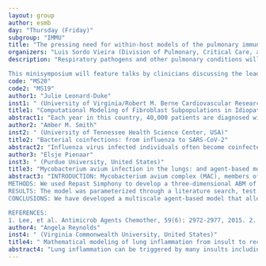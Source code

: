 ```yaml
---
layout: group
author: esmb
day: "Thursday (Friday)"
subgroup: "IMMU"
title: "The pressing need for within-host models of the pulmonary immune response"
organizers: "Luis Sordo Vieira (Division of Pulmonary, Critical Care, and Sleep Medicine, University of Florida, United States), Marissa Renardy (University of Michigan/Applied BioMath, United States), Tracy Stepien (Department of Mathematics, University of Florida, United States)"
description: "Respiratory pathogens and other pulmonary conditions will remain as leading threats to human health in the foreseeable future. The COVID-19 pandemic exemplified how mathematical models are integral to a quick and effective response to mitigating respiratory infections. Although many epidemiological models exist for the spread of disease, there is a need for within-host computational models of the immune response to respiratory pathogens that can be personalized to predict host-centric responses. 

This minisymposium will feature talks by clinicians discussing the leading problems in pulmonology, experimentalists discussing available tools for data acquisition including animal models, and computational modelers discussing models of the immune response to leading respiratory pathogens and related conditions."
code: "MS20"
code2: "MS19"
author1: "Julie Leonard-Duke"
inst1: " (University of Virginia/Robert M. Berne Cardiovascular Research Center, United States)"
title1: "Computational Modeling of Fibroblast Subpopulations in Idiopathic Pulmonary Fibrosis"
abstract1: "Each year in this country, 40,000 patients are diagnosed with idiopathic pulmonary fibrosis (IPF), a progressive and terminal disease caused by excessive extracellular matrix production by fibroblasts in distributed lesions, or “fibrotic foci”, throughout the lung.  Fibroblasts are the primary pathologic cell population in fibrosis and their presence has been shown to be essential for fibrotic foci formation. Their actions, such as proliferating, secreting collagen, or differentiation into myofibroblasts, is driven by a combination of mechanical and chemical cues that eventually lead to a pathologic phenotype in IPF. Recent literature suggests that there are sub-populations of fibroblasts in the lung that exhibit different phenotypes depending on chemical and mechanical signals present in their local environment. Understanding how fibroblast phenotypic heterogeneity contributes to fibrotic foci formation in the dynamic lung environment of progressive IPF is an overarching goal of our research team and has important implications in the design of new therapies for IPF. Our group has recently performed single-cell RNAseq analysis on human lung fibroblasts exposed to a combination of pro-inflammatory cytokines to recapitulate the IPF lung environment. This analysis has led to the identification of fibroblast sub-populations that may behave differently from one another in response to their local and changing environment. To better understand the consequences of these phenotypic differences on lung tissue remodeling, our team is combining data-driven analyses with multi-scale agent-based modeling that simulates intracellular signaling and multi-cell interactions to predict cell-specific behaviors that are crucial to the formation of fibrotic foci in IPF."
author2: "Amber M. Smith"
inst2: " (University of Tennessee Health Science Center, USA)"
title2: "Bacterial coinfections: from influenza to SARS-CoV-2"
abstract2: "Influenza virus infected individuals often become coinfected with a bacterial pathogen, which significantly enhances morbidity and mortality. These bacterial coinfections have contributed to 45-95% of mortality during influenza pandemics, and numerous host and pathogen mechanisms have been identified through various experimental and mathematical modeling approaches. Given the history of influenza-bacterial coinfections, this was an obvious fear for the ongoing SARS-CoV-2 pandemic. Thus far, there is some evidence that SARS-CoV-2 also increases susceptibility to bacterial infections but does so to a lesser extent compared to influenza. To better understand the potential for SARS-bacteria coinfection, we infected mice with SARS-CoV-2 followed by pneumococcus. Our data support clinical observations and highlight specific host responses that may play a role in the increased pathogenicity."
author3: "Elsje Pienaar"
inst3: " (Purdue University, United States)"
title3: "Mycobacterium avium infection in the lungs: and agent-based model exploring early infection events"
abstract3: "INTRODUCTION: Mycobacterium avium complex (MAC), members of the nontuberculous mycobacteria family, are environmental microbes, capable of colonizing and infecting humans following inhalation of the bacteria. MAC-pulmonary disease is notoriously difficult to treat and prone to recurrence, and both incidence and prevalence have been increasing [1]. There are two types of MAC lung infection – fibrocavitary and nodular, with fibrocavitary much harder to treat, and with much lower cure rates, as low as 76% even with optimal treatment [2]. MAC are well known to form biofilms and diverse colonies in the environment. These biofilms have been shown to aid in epithelial cell invasion [3], cause premature apoptosis in macrophages [4], and inhibit antibiotic efficacy [5]. We hypothesize that both phenotypic diversity and biofilm formation are key to establishing and prolonging infections in the lung. To address these hypotheses, we developed a model that shows the interactions between bacteria, biofilm and immune cells as an agent-based model (ABM). This model allows us to explore both the intracellular scale (bacterial phenotypes and macrophage killing), and tissue scale (biofilm formation and epithelial invasion). 
METHODS: We used Repast Simphony to develop a three-dimensional ABM of in vivo MAC colonization to infection within the first 14 days post-deposition. The grid represents a length of lung airway with a layer of mucus/epithelial lining fluid (ELF). Bacteria agents are divided into either sessile (slow-growing, within biofilm and less susceptible to antibiotics), or planktonic (more quickly growing but not protected by biofilm) phenotypes. Biofilm is represented by continuous variables in each grid compartment, with values corresponding to the amount of extracellular matrix produced by bacteria in that grid compartment. To represent the protective properties of biofilm, the amount of biofilm is inversely related to the likelihood of a macrophage phagocytosing bacteria from that biofilm. All bacterial agents also release a chemoattractant that is represented by continuous variables in each grid compartment, and that diffuses throughout the grid. Macrophages probabilistically follow this chemoattractant gradient. Macrophages can phagocytose bacteria, prioritizing planktonic bacteria (not within biofilms), which infect the macrophage. Infected macrophages then have a probabilistic chance of killing internal bacteria. Macrophages also accumulate “apoptotic signal” through exposure to biofilm and internal bacteria. 
RESULTS: The model was parameterized through a literature search, test cases based on in vitro experiments and Latin Hypercube Sampling for unknown parameter values. We found that parameters affecting macrophage chemotaxis and recruitment have significant impact on the number of macrophages, but not on the number or distribution of bacteria. Initial parameters – the initial bacteria count, initial macrophage count, and ratio of planktonic to sessile bacteria - have lasting impacts throughout the simulation. Parameters that pertain to only one bacterial subpopulation (e.g. extracellular growth rates) are not significantly correlated with outcomes overall, because the composition of the bacterial populations varies so much between simulations. Finally, we have found that biofilm increases the number of bacterial cells that invade the epithelium, but in the absence of biofilm bacteria are able to persist in the airways. Higher biofilm levels also increase macrophage chemo-attractant production, death and recruitment. The most significant biofilm parameter is the amount that is deposited with bacteria in the lung upon initial exposure. Our simulations indicate that, based on in vitro data, once bacteria are deposited in the lung they cannot generate biofilm quickly enough to have a significant an impact.
CONCLUSIONS: We have developed a multiscale agent-based model that allows us to study the initial colonization and infection in MAC-pulmonary disease on both the cellular- and tissue level. Early results show that initial parameters have lasting effects on the outcome of the deposition. Further, we have found that biofilms are not necessary to establish fibrocavitary type of MAC infection. Future directions of this work include organization of the infection into nodules, adding drug pharmacokinetics and pharmacodynamics to better understand the role of bi¬¬ofilm in treatment efficacy. 

REFERENCES:
1. Lee, et al. Antimicrob Agents Chemother, 59(6): 2972-2977, 2015. 2. Hwang, et al. Eur Respir J, 49(3): 2017. 3. Yamazaki, et al. Cell Microbiol, 8(5): 806-814, 2006. 4. Rose and Bermudez. Infect Immun, 82(1): 405-412, 2014. 5. Falkinham. J Med Microbiol, 56(Pt 2): 250-254, 2007."
author4: "Angela Reynolds"
inst4: " (Virginia Commonwealth University, United States)"
title4: " Mathematical modeling of lung inflammation from insult to recovery"
abstract4: "Lung inflammation can be triggered by many insults including viral and bacterial infections, structural damage, or inhalation of dangerous particles. The associated lung injury can resolve quickly, be treated effectively through various interventions, become a chronic problem, or lead to death. Given the variety of possible responses, often seen from the same insult, and the necessity for the lungs to function effectively mathematical modeling has become a necessary tool for improving lung health. Researchers have used mathematical modeling to understand immune system dynamics during a number of pulmonary infections and injuries, identify key mechanisms, and provide important insights into new treatments and to help identify who needs an intervention. In this talk we will review and explore recent research in mathematical modeling of inflammation in the lung and look into how mathematical modeling and computational methods can be used to guide interventions."
---
```

